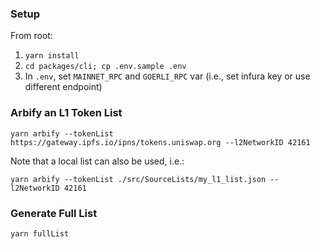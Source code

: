 ### Setup

From root:

1. `yarn install`
2. `cd packages/cli; cp .env.sample .env`
3. In `.env`, set `MAINNET_RPC` and `GOERLI_RPC` var (i.e., set infura key or use different endpoint)

### Arbify an L1 Token List

`yarn arbify --tokenList https://gateway.ipfs.io/ipns/tokens.uniswap.org --l2NetworkID 42161`

Note that a local list can also be used, i.e.:

`yarn arbify --tokenList ./src/SourceLists/my_l1_list.json --l2NetworkID 42161`

### Generate Full List

`yarn fullList`
